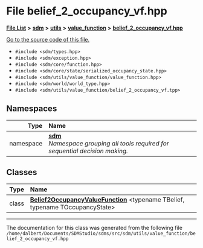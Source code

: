 
<NavBar active_item_id="2"/>

# File belief\_2\_occupancy\_vf.hpp


[**File List**](files.md) **>** [**sdm**](dir_ae1b8d8c3d2627954ba53c22978558f0.md) **>** [**utils**](dir_d5f9b32a4b7e3085fe36bb5e85e812de.md) **>** [**value\_function**](dir_9190e49f25bb1396e1fb4a6f0beec9b4.md) **>** [**belief\_2\_occupancy\_vf.hpp**](belief__2__occupancy__vf_8hpp.md)

[Go to the source code of this file.](belief__2__occupancy__vf_8hpp_source.md)



* `#include <sdm/types.hpp>`
* `#include <sdm/exception.hpp>`
* `#include <sdm/core/function.hpp>`
* `#include <sdm/core/state/serialized_occupancy_state.hpp>`
* `#include <sdm/utils/value_function/value_function.hpp>`
* `#include <sdm/world/world_type.hpp>`
* `#include <sdm/utils/value_function/belief_2_occupancy_vf.tpp>`









## Namespaces

| Type | Name |
| ---: | :--- |
| namespace | [**sdm**](namespacesdm.md) <br>_Namespace grouping all tools required for sequential decision making._  |

## Classes

| Type | Name |
| ---: | :--- |
| class | [**Belief2OccupancyValueFunction**](classsdm_1_1Belief2OccupancyValueFunction.md) &lt;typename TBelief, typename TOccupancyState&gt;<br> |














------------------------------
The documentation for this class was generated from the following file `/home/dalbert/Documents/SDMStudio/sdms/src/sdm/utils/value_function/belief_2_occupancy_vf.hpp`